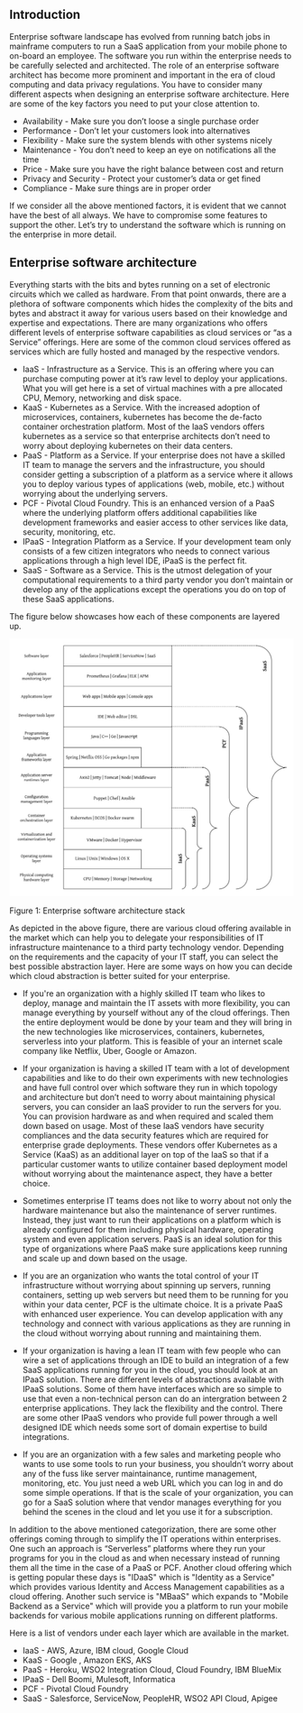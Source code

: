 ## Introduction
Enterprise software landscape has evolved from running batch jobs in mainframe computers to run a SaaS application from your mobile phone to on-board an employee. The software you run within the enterprise needs to be carefully selected and architected. The role of an enterprise software architect has become more prominent and important in the era of cloud computing and data privacy regulations. You have to consider many different aspects when designing an enterprise software architecture. Here are some of the key factors you need to put your close attention to.

- Availability - Make sure you don’t loose a single purchase order
- Performance - Don’t let your customers look into alternatives
- Flexibility - Make sure the system blends with other systems nicely
- Maintenance - You don’t need to keep an eye on notifications all the time
- Price - Make sure you have the right balance between cost and return
- Privacy and Security - Protect your customer’s data or get fined
- Compliance - Make sure things are in proper order

If we consider all the above mentioned factors, it is evident that we cannot have the best of all always. We have to compromise some features to support the other. Let’s try to understand the software which is running on the enterprise in more detail.

## Enterprise software architecture
Everything starts with the bits and bytes running on a set of electronic circuits which we called as hardware. From that point onwards, there are a plethora of software components which hides the complexity of the bits and bytes and abstract it away for various users based on their knowledge and expertise and expectations. There are many organizations who offers different levels of enterprise software capabilities as cloud services or “as a Service” offerings. Here are some of the common cloud services offered as services which are fully hosted and managed by the respective vendors. 

- IaaS - Infrastructure as a Service. This is an offering where you can purchase computing power at it’s raw level to deploy your applications. What you will get here is a set of virtual machines with a pre allocated CPU, Memory, networking and disk space. 
- KaaS - Kubernetes as a Service. With the increased adoption of microservices, containers, kubernetes has become the de-facto container orchestration platform. Most of the IaaS vendors offers kubernetes as a service so that enterprise architects don’t need to worry about deploying kubernetes on their data centers. 
- PaaS - Platform as a Service. If your enterprise does not have a skilled IT team to manage the servers and the infrastructure, you should consider getting a subscription of a platform as a service where it allows you to deploy various types of applications (web, mobile, etc.) without worrying about the underlying servers. 
- PCF - Pivotal Cloud Foundry. This is an enhanced version of a PaaS where the underlying platform offers additional capabilities like development frameworks and easier access to other services like data, security, monitoring, etc. 
- IPaaS - Integration Platform as a Service. If your development team only consists of a few citizen integrators who needs to connect various applications through a high level IDE, iPaaS is the perfect fit.
- SaaS - Software as a Service. This is the utmost delegation of your computational requirements to a third party vendor you don’t maintain or develop any of the applications except the operations you do on top of these SaaS applications. 

The figure below showcases how each of these components are layered up.


![Enterprise Software Stack](images/Enterprise-Software-Layered-Architecture.png)

Figure 1: Enterprise software architecture stack



As depicted in the above figure, there are various cloud offering available in the market which can help you to delegate your responsibilities of IT infrastructure maintenance to a third party technology vendor. Depending on the requirements and the capacity of your IT staff, you can select the best possible abstraction layer. Here are some ways on how you can decide which cloud abstraction is better suited for your enterprise. 

- If you're an organization with a highly skilled IT team who likes to deploy, manage and maintain the IT assets with more flexibility, you can manage everything by yourself without any of the cloud offerings. Then the entire deployment would be done by your team and they will bring in the new technologies like microservices, containers, kubernetes, serverless into your platform. This is feasible of your an internet scale company like Netflix, Uber, Google or Amazon. 

- If your organization is having a skilled IT team with a lot of development capabilities and like to do their own experiments with new technologies and have full control over which software they run in which topology and architecture but don’t need to worry about maintaining physical servers, you can consider an IaaS provider to run the servers for you. You can provision hardware as and when required and scaled them down based on usage. Most of these IaaS vendors have security compliances and the data security features which are required for enterprise grade deployments. These vendors offer Kubernetes as a Service (KaaS) as an additional layer on top of the IaaS so that if a particular customer wants to utilize container based deployment model without worrying about the maintenance aspect, they have a better choice. 

- Sometimes enterprise IT teams does not like to worry about not only the hardware maintenance but also the maintenance of server runtimes. Instead, they just want to run their applications on a platform which is already configured for them including physical hardware, operating system and even application servers. PaaS is an ideal solution for this type of organizations where PaaS make sure applications keep running and scale up and down based on the usage. 

- If you are an organization who wants the total control of your IT infrastructure without worrying about spinning up servers, running containers, setting up web servers but need them to be running for you within your data center, PCF is the ultimate choice. It is a private PaaS with enhanced user experience. You can develop application with any technology and connect with various applications as they are running in the cloud without worrying about running and maintaining them. 

- If your organization is having a lean IT team with few people who can wire a set of applications through an IDE to build an integration of a few SaaS applications running for you in the cloud, you should look at an IPaaS solution. There are different levels of abstractions available with IPaaS solutions. Some of them have interfaces which are so simple to use that even a non-technical person can do an intergration between 2 enterprise applications. They lack the flexibility and the control. There are some other IPaaS vendors who provide full power through a well designed IDE which needs some sort of domain expertise to build integrations. 

- If you are an organization with a few sales and marketing people who wants to use some tools to run your business, you shouldn’t worry about any of the fuss like server maintainance, runtime management, monitoring, etc. You just need a web URL which you can log in and do some simple operations. If that is the scale of your organization, you can go for a SaaS solution where that vendor manages everything for you behind the scenes in the cloud and let you use it for a subscription.


In addition to the above mentioned categorization, there are some other offerings coming through to simplify the IT operations within enterprises. One such an approach is “Serverless” platforms where they run your programs for you in the cloud as and when necessary instead of running them all the time in the case of a PaaS or PCF. Another cloud offering which is getting popular these days is "IDaaS" which is "Identity as a Service" which provides various Identity and Access Management capabilities as a cloud offering. Another such service is "MBaaS" which expands to "Mobile Backend as a Service" which will provide you a platform to run your mobile backends for various mobile applications running on different platforms. 

Here is a list of vendors under each layer which are available in the market.

- IaaS - AWS, Azure, IBM cloud, Google Cloud
- KaaS - Google , Amazon EKS, AKS
- PaaS - Heroku, WSO2 Integration Cloud, Cloud Foundry, IBM BlueMix
- IPaaS - Dell Boomi, Mulesoft, Informatica
- PCF - Pivotal Cloud Foundry
- SaaS - Salesforce, ServiceNow, PeopleHR, WSO2 API Cloud, Apigee




